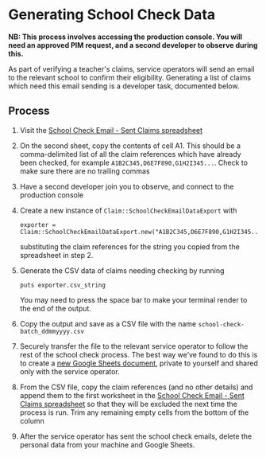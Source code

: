 # Generating School Check Data

**NB: This process involves accessing the production console. You will need an
approved PIM request, and a second developer to observe during this.**

As part of verifying a teacher's claims, service operators will send an email to
the relevant school to confirm their eligibility. Generating a list of claims
which need this email sending is a developer task, documented below.

## Process

1. Visit the
   [School Check Email - Sent Claims spreadsheet](https://docs.google.com/spreadsheets/d/1mxMND-SqOjK7yyYp0EaEJOOCUYFkqLJ1ZIwPLuSVKfM/edit#gid=1926551388)

2. On the second sheet, copy the contents of cell A1. This should be a
   comma-delimited list of all the claim references which have already been
   checked, for example `A1B2C345,D6E7F890,G1H2I345...`. Check to make sure
   there are no trailing commas

3. Have a second developer join you to observe, and connect to the production
   console

4. Create a new instance of `Claim::SchoolCheckEmailDataExport` with

   ```shell
   exporter = Claim::SchoolCheckEmailDataExport.new("A1B2C345,D6E7F890,G1H2I345...")
   ```

   substituting the claim references for the string you copied from the
   spreadsheet in step 2.

5. Generate the CSV data of claims needing checking by running

   ```shell
   puts exporter.csv_string
   ```

   You may need to press the space bar to make your terminal render to the end
   of the output.

6. Copy the output and save as a CSV file with the name
   `school-check-batch_ddmmyyyy.csv`

7. Securely transfer the file to the relevant service operator to follow the
   rest of the school check process. The best way we’ve found to do this is to
   create a [new Google Sheets document](https://sheets.new/), private to
   yourself and shared only with the service operator.

8. From the CSV file, copy the claim references (and no other details) and
   append them to the first worksheet in the
   [School Check Email - Sent Claims spreadsheet](https://docs.google.com/spreadsheets/d/1mxMND-SqOjK7yyYp0EaEJOOCUYFkqLJ1ZIwPLuSVKfM/edit#gid=1926551388)
   so that they will be excluded the next time the process is run. Trim any
   remaining empty cells from the bottom of the column

9. After the service operator has sent the school check emails, delete the
   personal data from your machine and Google Sheets.
